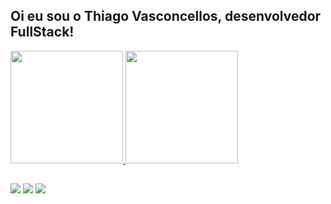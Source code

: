 ## Oi eu sou o Thiago Vasconcellos, desenvolvedor FullStack!

<div>
  <a href="https://github.com/thvasconn">
  <img height="180em" src="https://github-readme-stats.vercel.app/api?username=thvasconn&show_icons=true&theme=dracula" />
  <img height="180em" src="https://github-readme-stats.vercel.app/api/top-langs/?username=thvasconn&layout=compact&langs_count=16&theme=dracula" />
</div>
  
  ##
 
<div> 
  <a href="https://www.instagram.com/_thvascon/" target="_blank"><img src="https://img.shields.io/badge/-Instagram-%23E4405F?style=for-the-badge&logo=instagram&logoColor=white" target="_blank"></a>
  <a href = "mailto:thvasconn@gmail.com"><img src="https://img.shields.io/badge/-Gmail-%23333?style=for-the-badge&logo=gmail&logoColor=white" target="_blank"></a>
  <a href="https://www.linkedin.com/in/thiago-vasconcellos-b1202228b/" target="_blank"><img src="https://img.shields.io/badge/-LinkedIn-%230077B5?style=for-the-badge&logo=linkedin&logoColor=white" target="_blank"></a> 

</div>

